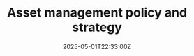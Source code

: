 ---
title: Asset management policy and strategy
linkTitle: Asset management policy and strategy
date: '2025-05-01T22:33:00Z'
weight: 1
description: Establishing an asset management policy aligned with ISO 55001 to optimize
  asset value, ensure compliance, promote sustainability, and foster continuous improvement,
  with defined roles and responsibilities for stakeholders.
draft: false
ref: asset-management-policy-and-strategy
---